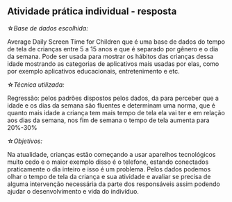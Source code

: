 ## Atividade prática individual - resposta


☆*Base de dados escolhida:*

Average Daily Screen Time for Children que é uma base de dados do tempo de tela de crianças entre 5 a 15 anos e que é separado por gênero e o dia da semana. Pode ser usada para mostrar os hábitos das crianças dessa idade mostrando as categorias de aplicativos mais usadas por elas, como por exemplo aplicativos educacionais, entretenimento e etc.


☆*Técnica utilizada:*

Regressão: pelos padrões dispostos pelos dados, da para perceber que a idade e os dias da semana são fluentes e determinam uma norma, que é quanto mais idade a criança tem mais tempo de tela ela vai ter e em relação aos dias da semana, nos fim de semana o tempo de tela aumenta para 20%-30% 


☆*Objetivos:*

Na atualidade, crianças estão começando a usar aparelhos tecnológicos muito cedo e o maior exemplo disso é o telefone, estando conectados praticamente o dia inteiro e isso é um problema. Pelos dados podemos olhar o tempo de tela da criança e sua atividade e avaliar se precisa de alguma intervenção necessária da parte dos responsáveis assim podendo ajudar o desenvolvimento e vida do indivíduo.

